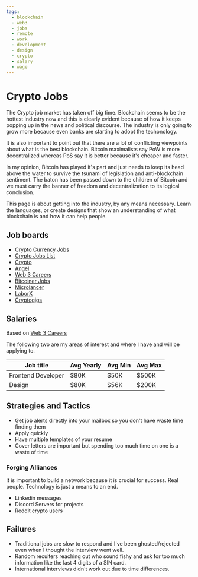 ```yaml
---
tags:
  - blockchain
  - web3
  - jobs
  - remote
  - work
  - development
  - design
  - crypto
  - salary
  - wage
---
```


# Crypto Jobs

The Crypto job market has taken off big time. Blockchain seems to be the hottest industry now and this is clearly evident because of how it keeps popping up in the news and political discourse. The industry is only going to grow more because even banks are starting to adopt the techonology.

It is also important to point out that there are a lot of conflicting viewpoints about what is the best blockchain. Bitcoin maximalists say PoW is more decentralized whereas PoS say it is better because it's cheaper and faster.

In my opinion, Bitcoin has played it's part and just needs to keep its head above the water to survive the tsunami of legislation and anti-blockchain sentiment. The baton has been passed down to the children of Bitcoin and we must carry the banner of freedom and decentralization to its logical conclusion.

This page is about getting into the industry, by any means necessary. Learn the languages, or create designs that show an understanding of what blockchain is and how it can help people.

## Job boards

- [Crypto Currency Jobs](https://cryptocurrencyjobs.co)
- [Crypto Jobs List](https://cryptojobslist.com)
- [Crypto](https://crypto.jobs)
- [Angel](https://angel.co/)
- [Web 3 Careers](https://web3.career/)
- [Bitcoiner Jobs](https://bitcoinerjobs.com/)
- [Microlancer](https://microlancer.io/)
- [LaborX](https://laborx.com)
- [Cryptogigs](https://cryptogigs.co)

## Salaries

Based on [Web 3 Careers](https://web3.career/web3-salaries)

The following two are my areas of interest and where I have and will be applying to.

| Job title          | Avg Yearly | Avg Min | Avg Max |
| ------------------ | ---------- | ------- | ------- |
| Frontend Developer | $80K       | $50K    | $500K   |
| Design             | $80K       | $56K    | $200K   |

## Strategies and Tactics

- Get job alerts directly into your mailbox so you don't have waste time finding them
- Apply quickly
- Have multiple templates of your resume
- Cover letters are important but spending too much time on one is a waste of time

### Forging Alliances

It is important to build a network because it is crucial for success. Real people. Technology is just a means to an end.

- Linkedin messages
- Discord Servers for projects
- Reddit crypto users

## Failures

- Traditional jobs are slow to respond and I've been ghosted/rejected even when I thought the interview went well.
- Random recuiters reaching out who sound fishy and ask for too much information like the last 4 digits of a SIN card.
- International interviews didn't work out due to time differences.
